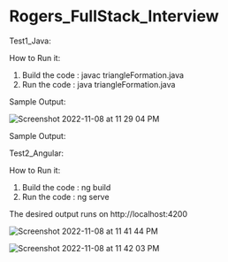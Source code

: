 # Rogers_FullStack_Interview


Test1_Java:

How to Run it:
1. Build the code : javac triangleFormation.java
2. Run the code : java triangleFormation.java

Sample Output:

![Screenshot 2022-11-08 at 11 29 04 PM](https://user-images.githubusercontent.com/37467301/200739963-f79985f1-44db-42d4-a4f7-20d29f74337c.png)

Sample Output:


Test2_Angular:

How to Run it:
1. Build the code : ng build
2. Run the code : ng serve

The desired output runs on 
http://localhost:4200

![Screenshot 2022-11-08 at 11 41 44 PM](https://user-images.githubusercontent.com/37467301/200740409-4d20bb0c-647a-43b2-b8b1-cbad00285747.png)



![Screenshot 2022-11-08 at 11 42 03 PM](https://user-images.githubusercontent.com/37467301/200740385-09e52442-6a44-4757-975e-242db0e3a06a.png)
